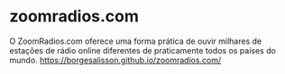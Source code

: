 # zoomradios.com
O ZoomRadios.com oferece uma forma prática de ouvir milhares de estações de rádio online diferentes de praticamente todos os países do mundo. 
https://borgesalisson.github.io/zoomradios.com/
